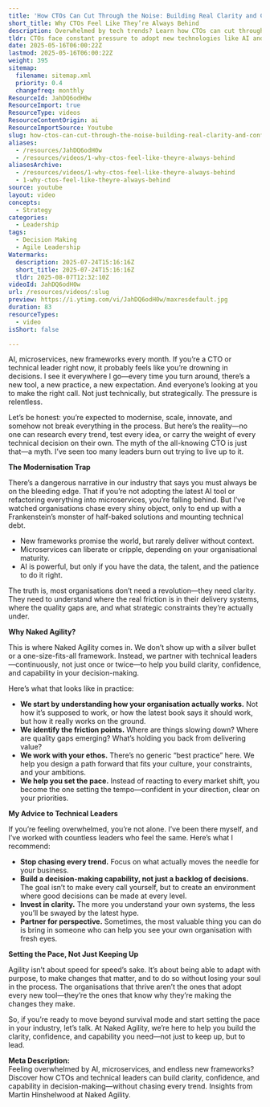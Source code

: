 ```yaml
---
title: 'How CTOs Can Cut Through the Noise: Building Real Clarity and Confidence in a World of AI Hype and Microservices Madness'
short_title: Why CTOs Feel Like They’re Always Behind
description: Overwhelmed by tech trends? Learn how CTOs can cut through the noise, gain clarity, and lead with confidence—without chasing every shiny object.
tldr: CTOs face constant pressure to adopt new technologies like AI and microservices, but chasing every trend often leads to confusion and technical debt. The key is to focus on understanding your organisation’s real challenges, build decision-making capability at all levels, and invest in clarity rather than hype. Partnering with experts who help you see your true constraints and strengths can enable you to set your own pace and lead with confidence.
date: 2025-05-16T06:00:22Z
lastmod: 2025-05-16T06:00:22Z
weight: 395
sitemap:
  filename: sitemap.xml
  priority: 0.4
  changefreq: monthly
ResourceId: JahDQ6odH0w
ResourceImport: true
ResourceType: videos
ResourceContentOrigin: ai
ResourceImportSource: Youtube
slug: how-ctos-can-cut-through-the-noise-building-real-clarity-and-confidence-in-a-world-of-ai-hype-and-microservices-madness
aliases:
  - /resources/JahDQ6odH0w
  - /resources/videos/1-why-ctos-feel-like-theyre-always-behind
aliasesArchive:
  - /resources/videos/1-why-ctos-feel-like-theyre-always-behind
  - 1-why-ctos-feel-like-theyre-always-behind
source: youtube
layout: video
concepts:
  - Strategy
categories:
  - Leadership
tags:
  - Decision Making
  - Agile Leadership
Watermarks:
  description: 2025-07-24T15:16:16Z
  short_title: 2025-07-24T15:16:16Z
  tldr: 2025-08-07T12:32:10Z
videoId: JahDQ6odH0w
url: /resources/videos/:slug
preview: https://i.ytimg.com/vi/JahDQ6odH0w/maxresdefault.jpg
duration: 83
resourceTypes:
  - video
isShort: false

---
```

AI, microservices, new frameworks every month. If you’re a CTO or technical leader right now, it probably feels like you’re drowning in decisions. I see it everywhere I go—every time you turn around, there’s a new tool, a new practice, a new expectation. And everyone’s looking at you to make the right call. Not just technically, but strategically. The pressure is relentless.

Let’s be honest: you’re expected to modernise, scale, innovate, and somehow not break everything in the process. But here’s the reality—no one can research every trend, test every idea, or carry the weight of every technical decision on their own. The myth of the all-knowing CTO is just that—a myth. I’ve seen too many leaders burn out trying to live up to it.

**The Modernisation Trap**

There’s a dangerous narrative in our industry that says you must always be on the bleeding edge. That if you’re not adopting the latest AI tool or refactoring everything into microservices, you’re falling behind. But I’ve watched organisations chase every shiny object, only to end up with a Frankenstein’s monster of half-baked solutions and mounting technical debt.

- New frameworks promise the world, but rarely deliver without context.
- Microservices can liberate or cripple, depending on your organisational maturity.
- AI is powerful, but only if you have the data, the talent, and the patience to do it right.

The truth is, most organisations don’t need a revolution—they need clarity. They need to understand where the real friction is in their delivery systems, where the quality gaps are, and what strategic constraints they’re actually under.

**Why Naked Agility?**

This is where Naked Agility comes in. We don’t show up with a silver bullet or a one-size-fits-all framework. Instead, we partner with technical leaders—continuously, not just once or twice—to help you build clarity, confidence, and capability in your decision-making.

Here’s what that looks like in practice:

- **We start by understanding how your organisation actually works.** Not how it’s supposed to work, or how the latest book says it should work, but how it really works on the ground.
- **We identify the friction points.** Where are things slowing down? Where are quality gaps emerging? What’s holding you back from delivering value?
- **We work with your ethos.** There’s no generic “best practice” here. We help you design a path forward that fits your culture, your constraints, and your ambitions.
- **We help you set the pace.** Instead of reacting to every market shift, you become the one setting the tempo—confident in your direction, clear on your priorities.

**My Advice to Technical Leaders**

If you’re feeling overwhelmed, you’re not alone. I’ve been there myself, and I’ve worked with countless leaders who feel the same. Here’s what I recommend:

- **Stop chasing every trend.** Focus on what actually moves the needle for your business.
- **Build a decision-making capability, not just a backlog of decisions.** The goal isn’t to make every call yourself, but to create an environment where good decisions can be made at every level.
- **Invest in clarity.** The more you understand your own systems, the less you’ll be swayed by the latest hype.
- **Partner for perspective.** Sometimes, the most valuable thing you can do is bring in someone who can help you see your own organisation with fresh eyes.

**Setting the Pace, Not Just Keeping Up**

Agility isn’t about speed for speed’s sake. It’s about being able to adapt with purpose, to make changes that matter, and to do so without losing your soul in the process. The organisations that thrive aren’t the ones that adopt every new tool—they’re the ones that know why they’re making the changes they make.

So, if you’re ready to move beyond survival mode and start setting the pace in your industry, let’s talk. At Naked Agility, we’re here to help you build the clarity, confidence, and capability you need—not just to keep up, but to lead.

**Meta Description:**  
Feeling overwhelmed by AI, microservices, and endless new frameworks? Discover how CTOs and technical leaders can build clarity, confidence, and capability in decision-making—without chasing every trend. Insights from Martin Hinshelwood at Naked Agility.
